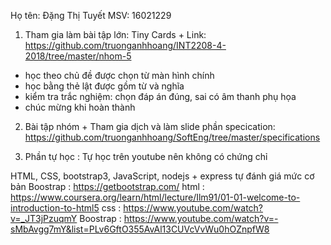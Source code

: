 Họ tên: Đặng Thị Tuyết 
MSV: 16021229

1. Tham gia làm bài tập lớn: Tiny Cards + Link: https://github.com/truonganhhoang/INT2208-4-2018/tree/master/nhom-5 

- học theo chủ đề được chọn từ màn hình chính
- học bằng thẻ lật được gồm từ và nghĩa
- kiểm tra trắc nghiệm: chọn đáp án đúng, sai có âm thanh phụ họa
- chúc mừng khi hoàn thành   

2. Bài tập nhóm + Tham gia dịch và làm slide phần specication: https://github.com/truonganhhoang/SoftEng/tree/master/specifications

3. Phần tự học : Tự học trên youtube nên không có chứng chỉ

HTML, CSS, bootstrap3, JavaScript, nodejs + express tự đánh giá mức cơ bản 
Boostrap : https://getbootstrap.com/
html : https://www.coursera.org/learn/html/lecture/Ilm91/01-01-welcome-to-introduction-to-html5
css : https://www.youtube.com/watch?v=_JT3jPzuqmY
Boostrap : https://www.youtube.com/watch?v=-sMbAvgg7mY&list=PLv6GftO355AvAl13CUVcVvWu0hOZnpfW8

